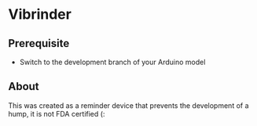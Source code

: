 # Vibrinder

## Prerequisite

- Switch to the development branch of your Arduino model

## About

This was created as a reminder device that prevents the development of a hump, it is not FDA certified (: